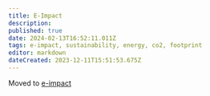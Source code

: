 ```yaml
---
title: E-Impact
description: 
published: true
date: 2024-02-13T16:52:11.011Z
tags: e-impact, sustainability, energy, co2, footprint
editor: markdown
dateCreated: 2023-12-11T15:51:53.675Z
---
```


Moved to [e-impact](/group/e-impact)
